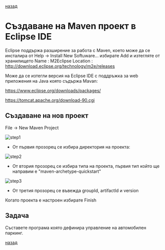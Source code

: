  [назад](/../..)
 
# Създаване на Maven проект в Eclipse IDE

Eclipse поддържа разширение за работа с Maven, което може да се инсталира от Help -> Install New Softuware... избирате Add и изтегляте от хранилището
Name : M2Eclipse
Location : http://download.eclipse.org/technology/m2e/releases

Може да се изтегли версия на Eclipse IDE с поддръжка за web приложения на Java която съдържа Mavan:

https://www.eclipse.org/downloads/packages/ 

https://tomcat.apache.org/download-90.cgi

## Създаване на нов проект 

File -> New Maven Project

![step1](https://user-images.githubusercontent.com/10382663/74010406-15e90d80-498e-11ea-837a-9db8a110ed3e.png)

- От първия прозорец се избира директория на проекта:

![step2](https://user-images.githubusercontent.com/10382663/74010425-24372980-498e-11ea-8014-3a28b5514b8a.png)

- От втория прозорец се избира типа на проекта, първия тип който ще направим е "maven-archetype-quickstart"

![step3](https://user-images.githubusercontent.com/10382663/74010426-24cfc000-498e-11ea-9c2f-098132eeee39.png)

- От третия прозорец се въвежда groupId, artifactId и version

Когато проекта е настроен избирате Finish

## Задача

Съставете програма която дефинира управление на автомобилен паркинг.

 [назад](/../..)
